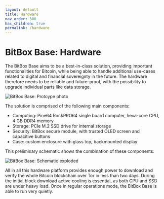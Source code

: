 ```yaml
---
layout: default
title: Hardware
nav_order: 300
has_children: true
permalink: /hardware
---
```

# BitBox Base: Hardware

The BitBox Base aims to be a best-in-class solution, providing important functionalities for Bitcoin, while being able to handle additional use-cases related to digital and financial sovereignty in the future. The hardware therefore needs to be reliable and future-proof, with the possibility to upgrade individual parts like data storage.

![BitBox Base: Protoype photo](bbb-photo.jpg)  

The solution is comprised of the following main components:

* Computing: Pine64 RockPRO64 single board computer, hexa-core CPU, 4 GB DDR4 memory
* Storage: PCIe M.2 SSD drive for internal storage
* Security: BitBox secure module, with trusted OLED screen and capacitive buttons
* Case: custom enclosure with glass top, backmounted display

This preliminary schematic shows the combination of these components:

![BitBox Base: Schematic exploded](bbb-schematic.png)  

All in all this hardware platform provides enough power to download and verify the whole Bitcoin blockchain over Tor in less than two days. During the initial block download active cooling is essential, as both CPU and SSD are under heavy load. Once in regular operations mode, the BitBox Base is able to run very quietly.
